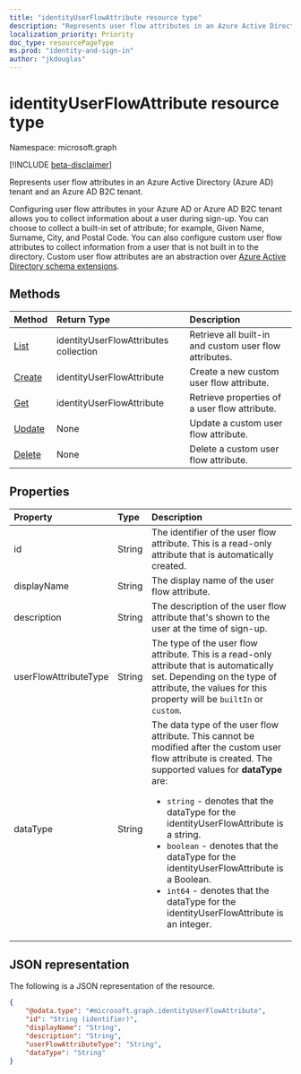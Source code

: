```yaml
---
title: "identityUserFlowAttribute resource type"
description: "Represents user flow attributes in an Azure Active Directory tenant and an Azure AD B2C tenant."
localization_priority: Priority
doc_type: resourcePageType
ms.prod: "identity-and-sign-in"
author: "jkdouglas"
---
```


# identityUserFlowAttribute resource type

Namespace: microsoft.graph

[!INCLUDE [beta-disclaimer](../../includes/beta-disclaimer.md)]

Represents user flow attributes in an Azure Active Directory (Azure AD) tenant and an Azure AD B2C tenant.

Configuring user flow attributes in your Azure AD or Azure AD B2C tenant allows you to collect information about a user during sign-up. You can choose to collect a built-in set of attribute; for example, Given Name, Surname, City, and Postal Code. You can also configure custom user flow attributes to collect information from a user that is not built in to the directory. Custom user flow attributes are an abstraction over [Azure Active Directory schema extensions](/azure/active-directory/develop/active-directory-schema-extensions).

## Methods

| Method       | Return Type  |Description|
|:---------------|:--------|:----------|
|[List](../api/identityuserflowattribute-list.md)|identityUserFlowAttributes collection|Retrieve all built-in and custom user flow attributes.|
|[Create](../api/identityuserflowattribute-post.md)|identityUserFlowAttribute|Create a new custom user flow attribute.|
|[Get](../api/identityuserflowattribute-get.md) |identityUserFlowAttribute|Retrieve properties of a user flow attribute.|
|[Update](../api/identityuserflowattribute-update.md)|None|Update a custom user flow attribute.|
|[Delete](../api/identityuserflowattribute-delete.md)|None|Delete a custom user flow attribute.|

## Properties

|Property|Type|Description|
|:---------------|:--------|:----------|
|id|String|The identifier of the user flow attribute. This is a read-only attribute that is automatically created.|
|displayName|String|The display name of the user flow attribute.|
|description|String|The description of the user flow attribute that's shown to the user at the time of sign-up.|
|userFlowAttributeType|String|The type of the user flow attribute. This is a read-only attribute that is automatically set. Depending on the type of attribute, the values for this property will be `builtIn` or `custom`.|
|dataType|String|The data type of the user flow attribute. This cannot be modified after the custom user flow attribute is created. The supported values for **dataType** are:<br/><ul><li>`string` - denotes that the dataType for the identityUserFlowAttribute is a string. </li><li>`boolean` - denotes that the dataType for the identityUserFlowAttribute is a Boolean.</li><li>`int64` - denotes that the dataType for the identityUserFlowAttribute is an integer.</li></ul>|

## JSON representation

The following is a JSON representation of the resource.

<!-- {
  "blockType": "resource",
  "@odata.type": "microsoft.graph.identityUserFlowAttribute"
} -->

```json
{
    "@odata.type": "#microsoft.graph.identityUserFlowAttribute",
    "id": "String (identifier)",
    "displayName": "String",
    "description": "String",
    "userFlowAttributeType": "String",
    "dataType": "String"
}
```
